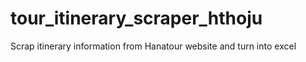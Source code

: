 # tour_itinerary_scraper_hthoju
Scrap itinerary information from Hanatour website and turn into excel
